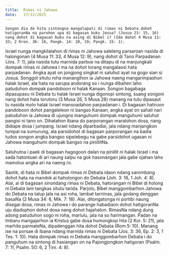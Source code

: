 ```yaml
---
title:  Rimas ni Jahowa
date:   17/12/2025
---
```


`Songon dia do hita sintongna mangalapati di rimas ni Debata dohot hatigoranNa na parohon upa di bagasan buku Josua? (Josua 23: 15, 16) nang dohot di bagasan buku na asing di Bibel i? (Ida dohot 4 Musa 11: 33; 2 Kron. 36: 16, Pangk. 14: 10, 19; Pangk. 15: 1).`

Israel nunga mangkilalahon di rimas ni Jahowa saleleng parsaroan nasida di halongonan (4 Musa 11: 33, 4 Musa 12: 9), nang dohot di Tano Parpadanan (Jos. 7: 1), jala nasida tutu marnida parbue na ditapu di na manjungkati dompak rimas ni Jahowa i ma na dohot torang mangalaosi hata parpadanan. Angka ayat on jongjong singkat ni saluhut ayat na gogo sian si Josua. Songgot situtu roha manangihon ia Jahowa naeng mangarimpashon halak Israel, ala hata na sarupa andorang so i nunga dibahen laho patuduhon dompak pandoboon ni halak Kanaan. Songon bagabaga dipasupasu ni Debata tu halak Israel nunga digonopi sintong, suang songoni nang dohot hata torutoru (3 Musa 26, 5 Musa 28) manang na tutu dipasaut tu nasida molo halak Israel mansoadahon parpadanan i. Di bagasan hatiruon pandoboon dohot pangaleleon ni bangso Kanaan, angka ayat on sahali nari  patuduhon ia Jahowa di ujungna manguhumi dompak manguhumi saluhut pangisi ni tano on. Dihatahon Ibana do parporangan maralohon dosa, nang didiape dosa i jumpang. Israel ndang diparbadiai, jala ndang manjangkon tumpal na sumurung, ala parsidohot di bagasan parporangan na badia tudos songon angka bangso sipelebegu na gabe parsidohot ugasan ni Jahowa manguhumi dompak bangso na pinillitNa.

Saluhutna i paek di bagasan hagogoon dalan na pinillit ni halak Israel i ma sada hatontuan di ari naung salpu na gok hasonangan jala gabe ojahan laho mamolus angka ari na naeng ro.

Saotik, di hata ni Bibel dompak rimas ni Debata idaon ndang sarombang dohot hata na mandok ai haholongon do Debata (Joh. 3: 16, 1 Joh. 4: 8). Alai, ai di bagasan sinondang rimas ni Debata, hatorangan ni Bibel di holong ni Debata lam tangkas situtu tarida. Parjolo, Bibel manggombarhon Jahowa do Debata na talup jala na asi roha, lambat tarrimas, jala godang denggan basaNa (2 Musa 34: 6, Mik. 7: 18). Alai, ditongatonga ni portibi naung disegai dosa, rimas ni Jahowa i do parange habadiaon dohot hatigoranNa uju diadophon dohot dosa nang dohot hajahaton. RimasNa ndang dung adong patuduhon sogo ni roha, marlulu, jala na so harimangan. Padan na Imbaru mangajarhon ia Kristus gabe dosa humongkop hita (2 Kor. 5: 21), jala marhite parmateNa, dipadenggan hita dohot Debata (Rom 5: 10). Manang ise na porsae di Ibana ndang marnida rimas ni Debata (Jos. 3: 36, Ep. 2: 3, 1 Tes. 1: 10). Hata dompak rimas ni Debata manggombarhon Debata i do panguhum na sintong di hasiangan on na Pajongjongkon hatigoran (Psalm. 7: 11, Psalm. 50: 6, 2 Tim. 4: 8).